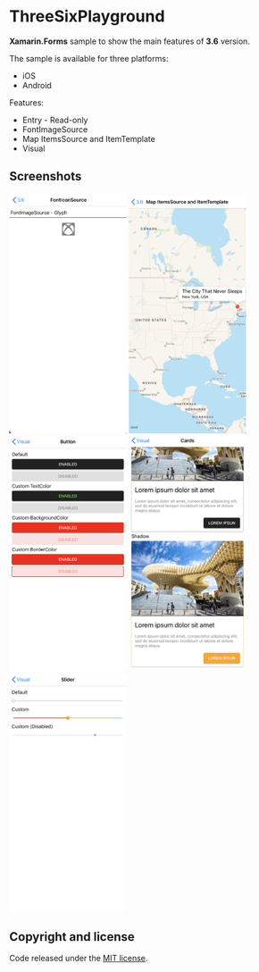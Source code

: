 # ThreeSixPlayground

**Xamarin.Forms** sample to show the main features of **3.6** version.

The sample is available for three platforms:

- iOS
- Android

Features:
- Entry - Read-only
- FontImageSource
- Map ItemsSource and ItemTemplate
- Visual 

## Screenshots

<img src="images/threesix01.png" Width="210" /> <img src="images/threesix02.png" Width="210" /> <img src="images/threesix03.png" Width="210" /> <img src="images/threesix04.png" Width="210" /> <img src="images/threesix05.png" Width="210" />

## Copyright and license

Code released under the [MIT license](https://opensource.org/licenses/MIT).